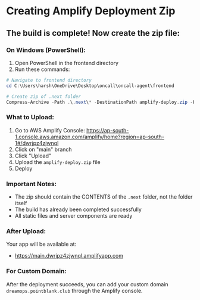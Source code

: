 # Creating Amplify Deployment Zip

## The build is complete! Now create the zip file:

### On Windows (PowerShell):

1. Open PowerShell in the frontend directory
2. Run these commands:

```powershell
# Navigate to frontend directory
cd C:\Users\harsh\OneDrive\Desktop\oncall\oncall-agent\frontend

# Create zip of .next folder
Compress-Archive -Path .\.next\* -DestinationPath amplify-deploy.zip -Force
```

### What to Upload:

1. Go to AWS Amplify Console: https://ap-south-1.console.aws.amazon.com/amplify/home?region=ap-south-1#/dwrjpz4zjwnql
2. Click on "main" branch
3. Click "Upload"
4. Upload the `amplify-deploy.zip` file
5. Deploy

### Important Notes:

- The zip should contain the CONTENTS of the `.next` folder, not the folder itself
- The build has already been completed successfully
- All static files and server components are ready

### After Upload:

Your app will be available at:
- https://main.dwrjpz4zjwnql.amplifyapp.com

### For Custom Domain:

After the deployment succeeds, you can add your custom domain `dreamops.pointblank.club` through the Amplify console.